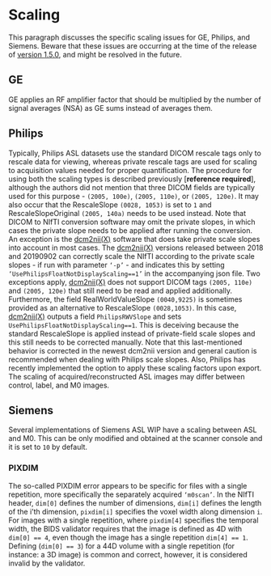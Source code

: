 # Scaling

This paragraph discusses the specific scaling issues for GE, Philips, and
Siemens. Beware that these issues are occurring at the time of the release of
[version 1.5.0](https://bids-specification.readthedocs.io/en/v1.5.0/), and might
be resolved in the future.

## GE

GE applies an RF amplifier factor that should be multiplied by the number of
signal averages (NSA) as GE sums instead of averages them.

## Philips

Typically, Philips ASL datasets use the standard DICOM rescale tags only to
rescale data for viewing, whereas private rescale tags are used for scaling to
acquisition values needed for proper quantification. The procedure for using
both the scaling types is described previously [**reference required**],
although the authors did not mention that three DICOM fields are typically used
for this purpose - `(2005, 100e)`, `(2005, 110e)`, or `(2005, 120e)`. It may
also occur that the RescaleSlope `(0028, 1053)` is set to `1` and
RescaleSlopeOriginal `(2005, 140a)` needs to be used instead. Note that DICOM to
NIfTI conversion software may omit the private slopes, in which cases the
private slope needs to be applied after running the conversion. An exception is
the [dcm2nii(X)](https://github.com/rordenlab/dcm2niix) software that does take
private scale slopes into account in most cases. The
[dcm2nii(X)](https://github.com/rordenlab/dcm2niix) versions released between
2018 and 20190902 can correctly scale the NIfTI according to the private scale
slopes - if run with parameter `‘-p’` - and indicates this by setting
`‘UsePhilipsFloatNotDisplayScaling==1’` in the accompanying json file. Two
exceptions apply, [dcm2nii(X)](https://github.com/rordenlab/dcm2niix) does not
support DICOM tags `(2005, 110e)` and `(2005, 120e)` that still need to be read
and applied additionally. Furthermore, the field RealWorldValueSlope
`(0040,9225)` is sometimes provided as an alternative to RescaleSlope
`(0028,1053)`. In this case, [dcm2nii(X)](https://github.com/rordenlab/dcm2niix)
outputs a field `PhilipsRWVSlope` and sets
`UsePhilipsFloatNotDisplayScaling==1`. This is deceiving because the standard
RescaleSlope is applied instead of private-field scale slopes and this still
needs to be corrected manually. Note that this last-mentioned behavior is
corrected in the newest dcm2nii version and general caution is recommended when
dealing with Philips scale slopes. Also, Philips has recently implemented the
option to apply these scaling factors upon export. The scaling of
acquired/reconstructed ASL images may differ between control, label, and M0
images.

## Siemens

Several implementations of Siemens ASL WIP have a scaling between ASL and M0.
This can be only modified and obtained at the scanner console and it is set to
`10` by default.

### PIXDIM

The so-called PIXDIM error appears to be specific for files with a single
repetition, more specifically the separately acquired `‘m0scan’`. In the NIfTI
header, `dim[0]` defines the number of dimensions, `dim[i]` defines the length
of the i’th dimension, `pixdim[i]` specifies the voxel width along dimension
`i`. For images with a single repetition, where `pixdim[4]` specifies the
temporal width, the BIDS validator requires that the image is defined as 4D with
`dim[0] == 4`, even though the image has a single repetition `dim[4] == 1`.
Defining (`dim[0] == 3`) for a 44D volume with a single repetition (for
instance: a 3D image) is common and correct, however, it is considered invalid
by the validator.
